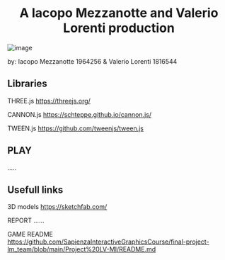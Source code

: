 <h1 align="center">A Iacopo Mezzanotte and Valerio Lorenti production</h1>

![image](https://user-images.githubusercontent.com/65116894/134469546-81086244-3a26-4db9-957f-57c8bd1f8e0b.png)

by: Iacopo Mezzanotte 1964256 & Valerio Lorenti 1816544

<h2>Libraries</h2>

THREE.js https://threejs.org/

CANNON.js https://schteppe.github.io/cannon.js/

TWEEN.js https://github.com/tweenjs/tween.js


<h2>PLAY</h2>
.....

<h2>Usefull links</h2>

3D models https://sketchfab.com/

REPORT ......

GAME README https://github.com/SapienzaInteractiveGraphicsCourse/final-project-lm_team/blob/main/Project%20LV-MI/README.md
